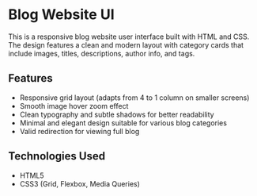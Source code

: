 # Blog Website UI

This is a responsive blog website user interface built with HTML and CSS. The design features a clean and modern layout with category cards that include images, titles, descriptions, author info, and tags.

## Features

- Responsive grid layout (adapts from 4 to 1 column on smaller screens)
- Smooth image hover zoom effect
- Clean typography and subtle shadows for better readability
- Minimal and elegant design suitable for various blog categories
- Valid redirection for viewing full blog

## Technologies Used

- HTML5
- CSS3 (Grid, Flexbox, Media Queries)
